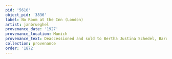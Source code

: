 ```yaml
---
pid: '5610'
object_pid: '3836'
label: No Room at the Inn (London)
artist: janbrueghel
provenance_date: '1927'
provenance_location: Munich
provenance_text: Deaccessioned and sold to Bertha Justina Schedel, Baroness von Greifenstein
collection: provenance
order: '1872'
---
```

